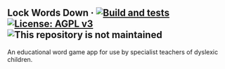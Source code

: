 ## Lock Words Down &middot; [![Build and tests](https://github.com/james-langridge/lock-words-down/actions/workflows/main.yml/badge.svg)](https://github.com/james-langridge/lock-words-down/actions/workflows/main.yml) [![License: AGPL v3](https://img.shields.io/badge/License-AGPL_v3-blue.svg)](https://www.gnu.org/licenses/agpl-3.0) ![This repository is not maintained](https://img.shields.io/maintenance/no/2022)

An educational word game app for use by specialist teachers of dyslexic children.
